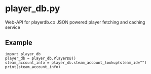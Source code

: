 # player_db.py
Web-API for playerdb.co JSON powered player fetching and caching service

## Example
```python3
import player_db
player_db = player_db.PlayerDB()
steam_account_info = player_db.steam_account_lookup(steam_id="")
print(steam_account_info)
```
